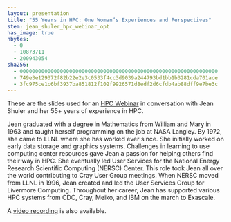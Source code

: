 ```yaml
---
layout: presentation
title: "55 Years in HPC: One Woman’s Experiences and Perspectives"
stem: jean_shuler_hpc_webinar_opt
has_image: true
nbytes:
  - 0
  - 10873711
  - 200943054
sha256:
  - 0000000000000000000000000000000000000000000000000000000000000000
  - 749e3e129372f82b22e2e3c0533f4cc3d9039a244793bd1bb1b3281cda701ace
  - 3fc975ce1c6bf3937ba851812f102f9926571d8edf2d6cfdb4ab88dff9e7be3c
---
```

These are the slides used for an [HPC Webinar](https://www.exascaleproject.org/event/55plus-years-in-hpc/) in conversation with Jean Shuler and her 55+ years of experience in HPC.

Jean graduated with a degree in Mathematics from William and Mary in 1963 and taught herself programming on the job at NASA Langley.
By 1972, she came to LLNL where she has worked ever since.
She initially worked on early data storage and graphics systems.
Challenges in learning to use computing center resources gave Jean a passion for helping others find their way in HPC.
She eventually led User Services for the National Energy Research Scientific Computing (NERSC) Center.
This role took Jean all over the world contributing to Cray User Group meetings.
When NERSC moved from LLNL in 1996, Jean created and led the User Services Group for Livermore Computing.
Throughout her career, Jean has supported various HPC systems from CDC, Cray, Meiko, and IBM on the march to Exascale.

A [video recording](https://youtu.be/SvWG4dVjj8o) is also available.
